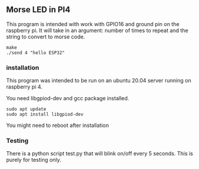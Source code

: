 ## Morse LED in PI4

This program is intended with work with GPIO16 and ground pin on the raspberry pi. It will take in an argument: number of times to repeat and the string to convert to morse code.

```
make
./send 4 "hello ESP32"
```

### installation
This program was intended to be run on an ubuntu 20.04 server running on raspberry pi 4.

You need libgpiod-dev and gcc package installed.

```
sudo apt update
sudo apt install libgpiod-dev
```
You might need to reboot after installation


### Testing
There is a python script test.py that will blink on/off every 5 seconds. This is purely for testing only.